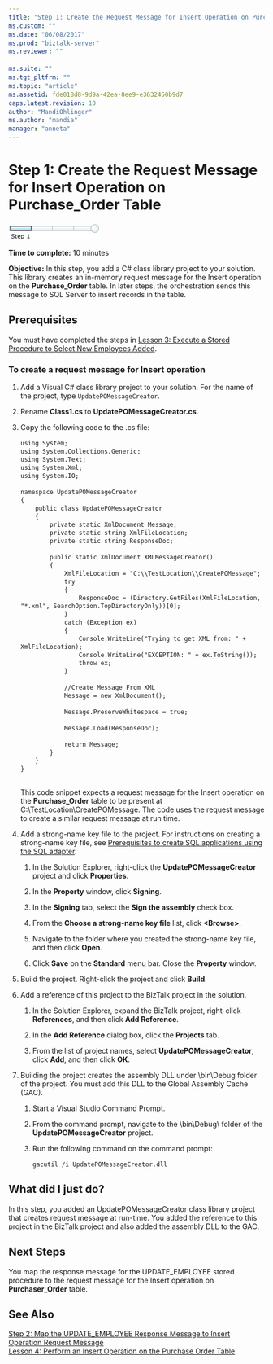 ```yaml
---
title: "Step 1: Create the Request Message for Insert Operation on Purchase_Order Table | Microsoft Docs"
ms.custom: ""
ms.date: "06/08/2017"
ms.prod: "biztalk-server"
ms.reviewer: ""

ms.suite: ""
ms.tgt_pltfrm: ""
ms.topic: "article"
ms.assetid: fde018d8-9d9a-42ea-8ee9-e3632450b9d7
caps.latest.revision: 10
author: "MandiOhlinger"
ms.author: "mandia"
manager: "anneta"
---
```

# Step 1: Create the Request Message for Insert Operation on Purchase_Order Table
![Step 1 of 4](../../adapters-and-accelerators/adapter-oracle-ebs/media/step-1of4.gif "Step_1of4")  
  
 **Time to complete:** 10 minutes  
  
 **Objective:** In this step, you add a C# class library project to your solution. This library creates an in-memory request message for the Insert operation on the **Purchase_Order** table. In later steps, the orchestration sends this message to SQL Server to insert records in the table.  
  
## Prerequisites  
 You must have completed the steps in [Lesson 3: Execute a Stored Procedure to Select New Employees Added](../../adapters-and-accelerators/adapter-sql/lesson-3-execute-a-stored-procedure-to-select-new-employees-added.md).  
  
### To create a request message for Insert operation  
  
1.  Add a Visual C# class library project to your solution. For the name of the project, type `UpdatePOMessageCreator`.  
  
2.  Rename **Class1.cs** to **UpdatePOMessageCreator.cs**.  
  
3.  Copy the following code to the .cs file:  
  
    ```  
    using System;  
    using System.Collections.Generic;  
    using System.Text;  
    using System.Xml;  
    using System.IO;  
  
    namespace UpdatePOMessageCreator  
    {  
        public class UpdatePOMessageCreator  
        {  
            private static XmlDocument Message;  
            private static string XmlFileLocation;  
            private static string ResponseDoc;  
  
            public static XmlDocument XMLMessageCreator()  
            {  
                XmlFileLocation = "C:\\TestLocation\\CreatePOMessage";  
                try  
                {  
                    ResponseDoc = (Directory.GetFiles(XmlFileLocation, "*.xml", SearchOption.TopDirectoryOnly))[0];  
                }  
                catch (Exception ex)  
                {  
                    Console.WriteLine("Trying to get XML from: " + XmlFileLocation);  
                    Console.WriteLine("EXCEPTION: " + ex.ToString());  
                    throw ex;  
                }  
  
                //Create Message From XML  
                Message = new XmlDocument();  
  
                Message.PreserveWhitespace = true;  
  
                Message.Load(ResponseDoc);  
  
                return Message;  
            }  
        }  
    }  
  
    ```  
  
     This code snippet expects a request message for the Insert operation on the **Purchase_Order** table to be present at C:\TestLocation\CreatePOMessage. The code uses the request message to create a similar request message at run time.  
  
4.  Add a strong-name key file to the project. For instructions on creating a strong-name key file, see [Prerequisites to create SQL applications using the SQL adapter](../../adapters-and-accelerators/adapter-sql/prerequisites-to-create-sql-applications-using-the-sql-adapter.md).  
  
    1.  In the Solution Explorer, right-click the **UpdatePOMessageCreator** project and click **Properties**.  
  
    2.  In the **Property** window, click **Signing**.  
  
    3.  In the **Signing** tab, select the **Sign the assembly** check box.  
  
    4.  From the **Choose a strong-name key file** list, click **\<Browse>**.  
  
    5.  Navigate to the folder where you created the strong-name key file, and then click **Open**.  
  
    6.  Click **Save** on the **Standard** menu bar. Close the **Property** window.  
  
5.  Build the project. Right-click the project and click **Build**.  
  
6.  Add a reference of this project to the BizTalk project in the solution.  
  
    1.  In the Solution Explorer, expand the BizTalk project, right-click **References**, and then click **Add Reference**.  
  
    2.  In the **Add Reference** dialog box, click the **Projects** tab.  
  
    3.  From the list of project names, select **UpdatePOMessageCreator**, click **Add**, and then click **OK**.  
  
7.  Building the project creates the assembly DLL under \bin\Debug folder of the project. You must add this DLL to the Global Assembly Cache (GAC).  
  
    1.  Start a Visual Studio Command Prompt.  
  
    2.  From the command prompt, navigate to the \bin\Debug\ folder of the **UpdatePOMessageCreator** project.  
  
    3.  Run the following command on the command prompt:  
  
        ```  
        gacutil /i UpdatePOMessageCreator.dll  
        ```  
  
## What did I just do?  
 In this step, you added an UpdatePOMessageCreator class library project that creates request message at run-time. You added the reference to this project in the BizTalk project and also added the assembly DLL to the GAC.  
  
## Next Steps  
 You map the response message for the UPDATE_EMPLOYEE stored procedure to the request message for the Insert operation on **Purchaser_Order** table.  
  
## See Also  
 [Step 2: Map the UPDATE_EMPLOYEE Response Message to Insert Operation Request Message](../../adapters-and-accelerators/adapter-sql/step-2-map-update_employee-response-to-insert-operation-request.md)   
 [Lesson 4: Perform an Insert Operation on the Purchase Order Table](../../adapters-and-accelerators/adapter-sql/lesson-4-perform-an-insert-operation-on-the-purchase-order-table.md)
